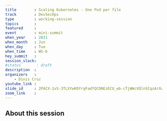 ```yaml
---
title        : Scaling Kubernetes - One Pod per file
track        : DevSecOps
type         : working-session
topics       :
featured     :
event        : mini-summit
when_year    : 2021
when_month   : Jun
when_day     : Tue
when_time    : WS-6
hey_summit   : 
session_slack:
#status       : draft
description  :
organizers   : 
    - Dinis Cruz
youtube_link :
slide_id     : 2PACX-1vS-3TLXYwK0YrqFadfQCONEzECU_wb-cTjWWcVQlnSCqsArXwvERLEdD5Fkwb3hO0IKEx6qp9E7b9Vb
zoom_link    : 
---
```


## About this session

